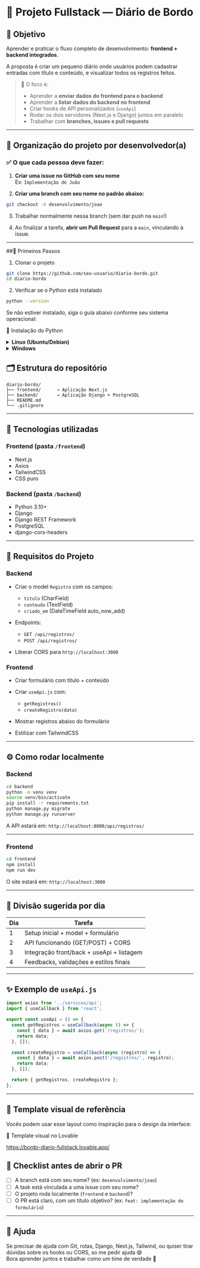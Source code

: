 
# 🚀 Projeto Fullstack — Diário de Bordo

## 🧠 Objetivo

Aprender e praticar o fluxo completo de desenvolvimento: **frontend + backend integrados**.

A proposta é criar um pequeno diário onde usuários podem cadastrar entradas com título e conteúdo, e visualizar todos os registros feitos.

> 🎯 O foco é:  
> - Aprender a **enviar dados do frontend para o backend**  
> - Aprender a **listar dados do backend no frontend**  
> - Criar hooks de API personalizados (`useApi`)  
> - Rodar os dois servidores (Next.js e Django) juntos em paralelo  
> - Trabalhar com **branches, issues e pull requests**

---


## 👤 Organização do projeto por desenvolvedor(a)

### ✅ O que cada pessoa deve fazer:

1. **Criar uma issue no GitHub com seu nome**  
   Ex: `Implementação de João`

2. **Criar uma branch com seu nome no padrão abaixo:**

```bash
git checkout -b desenvolvimento/joao
```

3. Trabalhar normalmente nessa branch (sem dar push na `main`!)

4. Ao finalizar a tarefa, **abrir um Pull Request** para a `main`, vinculando à issue.

---

##🧱 Primeiros Passos
1. Clonar o projeto


```bash
git clone https://github.com/seu-usuario/diario-bordo.git
cd diario-bordo
```

2. Verificar se o Python está instalado

```bash
python --version
```
Se não estiver instalado, siga o guia abaixo conforme seu sistema operacional:

🔧 Instalação do Python
<details> <summary><strong>Linux (Ubuntu/Debian)</strong></summary>
   
```bash
sudo apt update
sudo apt install python3 python3-venv python3-pip
```

</details> <details> <summary><strong>Windows</strong></summary>
Baixe o instalador em: https://www.python.org/downloads/windows/

Execute o instalador e marque a opção "Add Python to PATH"

Finalize a instalação

Teste no terminal (cmd):

```bash
python --version
```
</details>


## 🗂️ Estrutura do repositório

```
diario-bordo/
├── frontend/      → Aplicação Next.js
├── backend/       → Aplicação Django + PostgreSQL
├── README.md
└── .gitignore
```

---

## 🔧 Tecnologias utilizadas

### Frontend (pasta `/frontend`)
- Next.js
- Axios
- TailwindCSS
- CSS puro

### Backend (pasta `/backend`)
- Python 3.10+
- Django
- Django REST Framework
- PostgreSQL
- django-cors-headers

---

## 📝 Requisitos do Projeto

### Backend
- Criar o model `Registro` com os campos:
  - `titulo` (CharField)
  - `conteudo` (TextField)
  - `criado_em` (DateTimeField auto_now_add)

- Endpoints:
  - `GET /api/registros/`
  - `POST /api/registros/`

- Liberar CORS para `http://localhost:3000`

### Frontend
- Criar formulário com título + conteúdo
- Criar `useApi.js` com:
  - `getRegistros()`
  - `createRegistro(data)`

- Mostrar registros abaixo do formulário
- Estilizar com TailwindCSS

---

## ⚙️ Como rodar localmente

### Backend

```bash
cd backend
python -m venv venv
source venv/bin/activate
pip install -r requirements.txt
python manage.py migrate
python manage.py runserver
```

A API estará em: `http://localhost:8000/api/registros/`

---

### Frontend

```bash
cd frontend
npm install
npm run dev
```

O site estará em: `http://localhost:3000`

---

## 🧠 Divisão sugerida por dia

| Dia | Tarefa                                  |
|-----|------------------------------------------|
| 1   | Setup inicial + model + formulário       |
| 2   | API funcionando (GET/POST) + CORS        |
| 3   | Integração front/back + useApi + listagem|
| 4   | Feedbacks, validações e estilos finais   |

---

## ✨ Exemplo de `useApi.js`

```js
import axios from '../services/api';
import { useCallback } from 'react';

export const useApi = () => {
  const getRegistros = useCallback(async () => {
    const { data } = await axios.get('/registros/');
    return data;
  }, []);

  const createRegistro = useCallback(async (registro) => {
    const { data } = await axios.post('/registros/', registro);
    return data;
  }, []);

  return { getRegistros, createRegistro };
};
```

---


## 🧾 Template visual de referência

Vocês podem usar esse layout como inspiração para o design da interface:

🔗 Template visual no Lovable

https://bordo-diario-fullstack.lovable.app/



## 🧾 Checklist antes de abrir o PR

- [ ] A branch está com seu nome? (ex: `desenvolvimento/joao`)
- [ ] A task está vinculada a uma issue com seu nome?
- [ ] O projeto roda localmente (`frontend` e `backend`)?
- [ ] O PR está claro, com um título objetivo? (ex: `feat: implementação do formulário`)

---

## 🤝 Ajuda

Se precisar de ajuda com Git, rotas, Django, Next.js, Tailwind, ou quiser tirar dúvidas sobre os hooks ou CORS, so me pedir ajuda 😄  
Bora aprender juntos e trabalhar como um time de verdade 🚀
```

